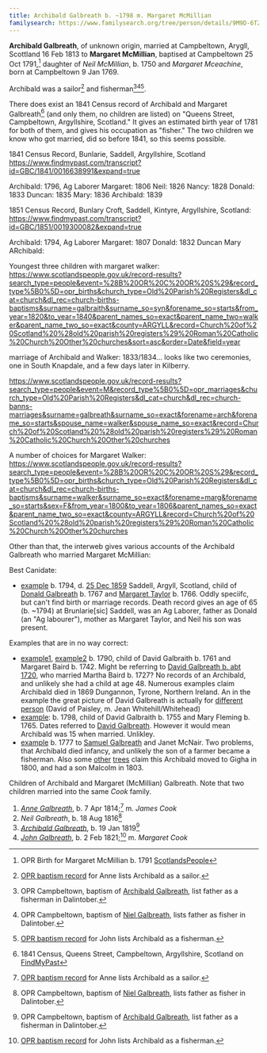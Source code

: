 ```yaml
---
title: Archibald Galbreath b. ~1798 m. Margaret McMillian
familysearch: https://www.familysearch.org/tree/person/details/9M9D-6TZ
---
```

**Archibald Galbreath**, of unknown origin, married at Campbeltown, Arygll, Scottland 16 Feb 1813 to **Margaret McMillian**, baptised at Campbeltown 25 Oct 1791,[^margaret] daughter of *Neil McMillian*, b. 1750 and *Margaret Mceachine*, born at Campbeltown 9 Jan 1769.

Archibald was a sailor[^anne-birth] and fisherman[^archibald-birth][^niel-birth][^john-birth].

There does exist an 1841 Census record of Archibald and Margaret Galbreath[^1841] (and only them, no children are listed) on "Queens Street, Campbeltown, Argyllshire, Scotland."  It gives an estimated birth year of 1781 for both of them, and gives his occupation as "fisher."   The two children we know who got married, did so before 1841, so this seems possible.

1841 Census Record, Bunlarie, Saddell, Argyllshire, Scotland https://www.findmypast.com/transcript?id=GBC/1841/0016638991&expand=true

Archibald: 1796, Ag Laborer
Margaret: 1806
Neil: 1826
Nancy: 1828
Donald: 1833
Duncan: 1835
Mary: 1836
Archibald: 1839

1851 Census Record, Bunlary Croft, Saddell, Kintyre, Argyllshire, Scotland:  https://www.findmypast.com/transcript?id=GBC/1851/0019300082&expand=true

Archibald: 1794, Ag Laborer
Margaret: 1807
Donald: 1832
Duncan
Mary
ARchibald:


Youngest three children with margaret walker:
https://www.scotlandspeople.gov.uk/record-results?search_type=people&event=%28B%20OR%20C%20OR%20S%29&record_type%5B0%5D=opr_births&church_type=Old%20Parish%20Registers&dl_cat=church&dl_rec=church-births-baptisms&surname=galbraith&surname_so=syn&forename_so=starts&from_year=1820&to_year=1840&parent_names_so=exact&parent_name_two=walker&parent_name_two_so=exact&county=ARGYLL&record=Church%20of%20Scotland%20%28old%20parish%20registers%29%20Roman%20Catholic%20Church%20Other%20churches&sort=asc&order=Date&field=year

marriage of Archibald and Walker: 1833/1834... looks like two ceremonies, one in South Knapdale, and a few days later in Kilberry.

https://www.scotlandspeople.gov.uk/record-results?search_type=people&event=M&record_type%5B0%5D=opr_marriages&church_type=Old%20Parish%20Registers&dl_cat=church&dl_rec=church-banns-marriages&surname=galbreath&surname_so=exact&forename=arch&forename_so=starts&spouse_name=walker&spouse_name_so=exact&record=Church%20of%20Scotland%20%28old%20parish%20registers%29%20Roman%20Catholic%20Church%20Other%20churches

A number of choices for Margaret Walker: https://www.scotlandspeople.gov.uk/record-results?search_type=people&event=%28B%20OR%20C%20OR%20S%29&record_type%5B0%5D=opr_births&church_type=Old%20Parish%20Registers&dl_cat=church&dl_rec=church-births-baptisms&surname=walker&surname_so=exact&forename=marg&forename_so=starts&sex=F&from_year=1800&to_year=1806&parent_names_so=exact&parent_name_two_so=exact&county=ARGYLL&record=Church%20of%20Scotland%20%28old%20parish%20registers%29%20Roman%20Catholic%20Church%20Other%20churches

Other than that, the interweb gives various accounts of the Archibald Galbreath who married Margaret McMillian:

Best Canidate:

- [example](https://www.ancestry.com/family-tree/person/tree/160758279/person/332228639229/facts) b. 1794, d. [25 Dec 1859](https://www.scotlandspeople.gov.uk/record-results?search_type=people&dl_cat=statutory&dl_rec=statutory-deaths&surname=galbr&surname_so=starts&forename=archibald&forename_so=starts&other_surname_so=exact&mmsurname=taylor&mmsurname_so=exact&sex=M&from_year=1859&to_year=1859&birth_year_range=1&county=ARGYLL&record_type=stat_deaths) Saddell, Argyll, Scotland, child of [Donald Galbreath](https://www.scotlandspeople.gov.uk/record-results?search_type=people&event=%28B%20OR%20C%20OR%20S%29&record_type%5B0%5D=opr_births&church_type=Old%20Parish%20Registers&dl_cat=church&dl_rec=church-births-baptisms&surname=galbreath&surname_so=syn&forename=donald&forename_so=syn&sex=M&from_year=1760&to_year=1770&parent_names_so=exact&parent_name_two_so=exact&record=Church%20of%20Scotland%20%28old%20parish%20registers%29%20Roman%20Catholic%20Church%20Other%20churches) b. 1767 and [Margaret Taylor](https://www.scotlandspeople.gov.uk/record-results?search_type=people&event=%28B%20OR%20C%20OR%20S%29&record_type%5B0%5D=opr_births&church_type=Old%20Parish%20Registers&dl_cat=church&dl_rec=church-births-baptisms&surname=taylor&surname_so=exact&forename=margaret&forename_so=starts&sex=F&from_year=1766&to_year=1766&parent_names=taylor&parent_names_so=exact&parent_name_two=brown&parent_name_two_so=exact&county=ARGYLL&record=Church%20of%20Scotland%20%28old%20parish%20registers%29%20Roman%20Catholic%20Church%20Other%20churches) b. 1766. Oddly speciifc, but can't find birth or marriage records.  Death record gives an age of 65 (b. ~1794) at Brunlarie[sic] Saddell, was an Ag Laborer, father as Donald (an "Ag labourer"), mother as Margaret Taylor, and Neil his son was present.

Examples that are in no way correct:

- [example1](https://www.ancestry.com/family-tree/person/tree/168792408/person/302189590160/facts), [example2](https://www.ancestry.com/family-tree/person/tree/159257411/person/272096895326/facts) b. 1790, child of David Galbraith b. 1761 and Margaret Baird b. 1742.  Might be referring to [David Galbreath b. abt 1720](galbreath-david-abt-1720.md), who married Martha Baird b. 1727? No records of an Archibald, and unlikely she had a child at age 48. Numerous examples claim Archibald died in 1869 Dungannon, Tyrone, Northern Ireland.  An in the example the great picture of David Galbreath is actually for [different person](https://www.ancestry.com/family-tree/person/tree/54711808/person/13702841868/facts) (David of Paisley, m. Jean Whitehill/Whitehead)
- [example](https://www.ancestry.com/family-tree/person/tree/47214813/person/6745410623/facts): b. 1798, child of David Galbraith b. 1755 and Mary Fleming b. 1765. Dates referred to [David Galbreath](galbreath-david-1755.md).  However it would mean Archibald was 15 when married.  Unlikley.
- [example](https://www.ancestry.com/family-tree/person/tree/152356798/person/202054166940/facts) b. 1777 to [Samuel Galbreath](/galbreath-samuel-1736.md) and Janet McNair.  Two problems, that Archibald died infancy, and unlikely the son of a farmer became a fisherman. Also some [other](https://www.ancestry.com/family-tree/person/tree/28530647/person/332054882446/facts) [trees](https://www.ancestry.com/family-tree/person/tree/153785869/person/372034170104/facts) claim this Archibald moved to Gigha in 1800, and had a son Malcolm in 1803.

Children of Archibald and Margaret (McMillian) Galbreath.  Note that two children married into the same *Cook* family.

1. *[Anne Galbreath](galbreath-agnes-1814.md)*, b. 7 Apr 1814;[^anne-birth] m. *James Cook*
2. *Neil Galbreath*, b. 18 Aug 1816[^niel-birth]
3. *[Archibald Galbreath](galbreath-archibald-1819.md)*, b. 19 Jan 1819[^archibald-birth]
4. *[John Galbreath](galbreath-john-1821.md)*, b. 2 Feb 1821;[^john-birth] m. *Margaret Cook*

[^anne-birth]: [OPR baptism record](/sources/opr-campbeltown-births.md#1814-04-07-anne-galbreath) for Anne lists Archibald as a sailor.

[^niel-birth]: OPR Campbeltown, baptism of [Niel Galbreath](/sources/opr-campbeltown-births.md#1816-08-18-niel-galbreath), lists father as fisher in Dalintober.

[^archibald-birth]: OPR Campbeltown, baptism of [Archibald Galbreath](/sources/opr-campbeltown-births.md#1819-01-19-archibald-galbreath), list father as a fisherman in Dalintober.

[^john-birth]: [OPR baptism record](/sources/opr-campbeltown-births.md#1821-02-02-john-galbreath) for John lists Archibald as a fisherman.

[^marriage]: OPR Marriage on [ScotlandsPeople](https://www.scotlandspeople.gov.uk/record-results?search_type=people&event=M&record_type%5B0%5D=opr_marriages&church_type=Old%20Parish%20Registers&dl_cat=church&dl_rec=church-banns-marriages&surname=galbr&surname_so=starts&forename=archibald&forename_so=syn&sex=M&spouse_name=macmillan&spouse_name_so=exact&record=Church%20of%20Scotland%20%28old%20parish%20registers%29%20Roman%20Catholic%20Church%20Other%20churches)

[^children]: OPR Children on [ScotlandsPeople](https://www.scotlandspeople.gov.uk/record-results?search_type=people&event=%28B%20OR%20C%20OR%20S%29&record_type%5B0%5D=opr_births&church_type=Old%20Parish%20Registers&dl_cat=church&dl_rec=church-births-baptisms&surname=galbr&surname_so=starts&forename_so=syn&from_year=1814&to_year=1821&parent_names=galb&parent_names_so=starts&parent_name_two=macmillan&parent_name_two_so=fuzzy&county=ARGYLL&record=Church%20of%20Scotland%20%28old%20parish%20registers%29%20Roman%20Catholic%20Church%20Other%20churches&sort=asc&order=Date&field=year)

[^margaret]: OPR Birth for Margaret McMillian b. 1791 [ScotlandsPeople](https://www.scotlandspeople.gov.uk/record-results?search_type=people&event=%28B%20OR%20C%20OR%20S%29&record_type%5B0%5D=opr_births&church_type=Old%20Parish%20Registers&dl_cat=church&dl_rec=church-births-baptisms&surname=McMillian&surname_so=syn&forename=margaret&forename_so=exact&sex=F&from_year=1791&to_year=1791&parent_names_so=exact&parent_name_two_so=exact&county=ARGYLL&record=Church%20of%20Scotland%20%28old%20parish%20registers%29%20Roman%20Catholic%20Church%20Other%20churches&rd_real_name%5B0%5D=CAMPBELTOWN%20%28LANDWARD%29%20OR%20CAMPBELTOWN%20%28BURGH%29%20OR%20CAMPBELTOWN&rd_display_name%5B0%5D=CAMPBELTOWN%20%28LANDWARD%29%7CCAMPBELTOWN%20%28BURGH%29%7CCAMPBELTOWN_CAMPBELTOWN&rd_label%5B0%5D=CAMPBELTOWN&rd_name%5B0%5D=CAMPBELTOWN%20%2ALANDWARD%2A%20OR%20CAMPBELTOWN%20%2ABURGH%2A%20OR%20CAMPBELTOWN)

[^1841]: 1841 Census, Queens Street, Campbeltown, Argyllshire, Scotland on [FindMyPast](https://www.findmypast.com/transcript?id=GBC/1841/0016606243)


